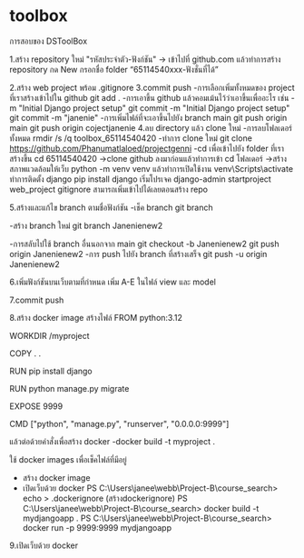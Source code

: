 # toolbox

การสอบของ DSToolBox

1.สร้าง repository ใหม่ "รหัสประจำตัว-ฟังก์ชัน"
-> เข้าไปที่ github.com แล้วทำการสร้าง repository กด New กรอกชื่อ folder “65114540xxx-ฟังชั่นที่ได้”

2.สร้าง web project พร้อม .gitignore
3.commit push
-การเลือกเพิ่มทั้งหมดของ project ที่เราสร้างเข้าไปใน github
git add .
-การเอาขึ้น github แล้วคอมเม้นไว้ว่าเอาขึ้นเพื่ออะไร เช่น -m "Initial Django project setup"
git commit -m "Initial Django project setup"
git commit -m "janenie"
-การเพิ่มไฟล์ที่จะเอาขึ้นไปยัง branch main
git push origin main
git push origin cojectjanenie
4.ลบ directory แล้ว clone ใหม่
-การลบโฟลเดอร์ทั้งหมด
	rmdir /s /q toolbox_65114540420
-ทำการ clone ใหม่
	git clone https://github.com/Phanumatlaloed/projectgenni
-cd เพื่อเข้าไปยัง folder ที่เราสร้างขึ้น
cd 65114540420
->clone github ลงมาก่อนแล้วทำการเข้า cd โฟลเดอร์
->สร้างสภาพแวดล้อมให้เว็บ python -m venv venv 
แล้วทำการเปิดใช้งาน venv\Scripts\activate
ทำการติดตั้ง django pip install django
เริ่มโปรเจค django-admin startproject web_project
gitignore สามารถเพิ่มเข้าไปได้เลยตอนสร้าง repo


5.สร้างและแก้ไข branch ตามชื่อฟังก์ชัน
-เช็ค branch
	git branch

-สร้าง branch ใหม่
git branch Janenienew2

-การสลับไปใช้ branch อื่นนอกจาก main
git checkout -b  Janenienew2
git push origin Janenienew2
-การ push ไปยัง branch ที่สร้างเสร็จ
	git push -u origin Janenienew2

6.เพิ่มฟังก์ชันบนเว็บตามที่กำหนด
เพิ่ม A-E ในไฟล์ view และ model

7.commit push

8.สร้าง docker image
สร้างไฟล์
FROM python:3.12


WORKDIR /myproject


COPY . .


RUN pip install django


RUN python manage.py migrate


EXPOSE 9999


CMD ["python", "manage.py", "runserver", "0.0.0.0:9999"]




 

แล้วต่อด้วยคำสั่งเพื่อสร้าง docker
-docker build -t myproject .


ใช้ docker images เพื่อเช็คไฟล์ที่มีอยู่

- สร้าง docker image
- เปิดเว็บด้วย docker
PS C:\Users\janee\webb\Project-B\course_search> echo > .dockerignore (สร้างdockerignore)
PS C:\Users\janee\webb\Project-B\course_search> docker build -t mydjangoapp .
PS C:\Users\janee\webb\Project-B\course_search> docker run -p 9999:9999 mydjangoapp



9.เปิดเว็บด้วย docker

